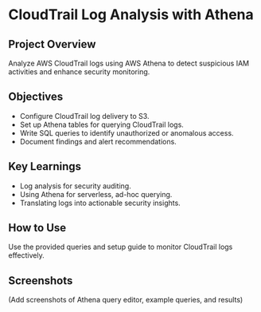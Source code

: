 # CloudTrail Log Analysis with Athena

## Project Overview
Analyze AWS CloudTrail logs using AWS Athena to detect suspicious IAM activities and enhance security monitoring.

## Objectives
- Configure CloudTrail log delivery to S3.
- Set up Athena tables for querying CloudTrail logs.
- Write SQL queries to identify unauthorized or anomalous access.
- Document findings and alert recommendations.

## Key Learnings
- Log analysis for security auditing.
- Using Athena for serverless, ad-hoc querying.
- Translating logs into actionable security insights.

## How to Use
Use the provided queries and setup guide to monitor CloudTrail logs effectively.

## Screenshots
(Add screenshots of Athena query editor, example queries, and results)

